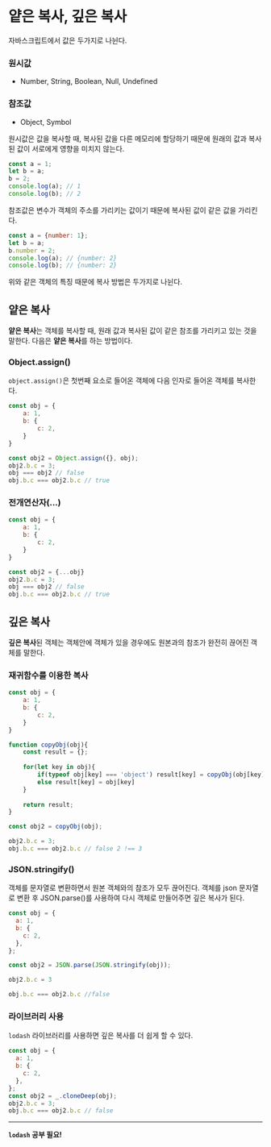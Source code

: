 # 얕은 복사, 깊은 복사

자바스크립트에서 값은 두가지로 나뉜다.

### 원시값

- Number, String, Boolean, Null, Undefined

### 참조값

- Object, Symbol

원시값은 값을 복사할 때, 복사된 값을 다른 메모리에 할당하기 때문에 원래의 값과 복사된 값이 서로에게 영향을 미치지 않는다.

```js
const a = 1;
let b = a;
b = 2;
console.log(a); // 1
console.log(b); // 2
```



참조값은 변수가 객체의 주소를 가리키는 값이기 때문에 복사된 값이 같은 값을 가리킨다.

```js
const a = {number: 1};
let b = a;
b.number = 2;
console.log(a); // {number: 2}
console.log(b); // {number: 2}
```



위와 같은 객체의 특징 때문에 복사 방법은 두가지로 나뉜다.



## 얕은 복사

**얕은 복사**는 객체를 복사할 때, 원래 값과 복사된 값이 같은 참조를 가리키고 있는 것을 말한다.  다음은 **얕은 복사**를 하는 방법이다.



### Object.assign()

`object.assign()`은 첫번째 요소로 들어온 객체에 다음 인자로 들어온 객체를 복사한다.

```js
const obj = {
    a: 1,
    b: {
        c: 2,
    }
}

const obj2 = Object.assign({}, obj);
obj2.b.c = 3;
obj === obj2 // false
obj.b.c === obj2.b.c // true
```



### 전개연산자(...)

```js
const obj = {
    a: 1,
    b: {
        c: 2,
    }
}

const obj2 = {...obj}
obj2.b.c = 3;
obj === obj2 // false
obj.b.c === obj2.b.c // true
```



## 깊은 복사

**깊은 복사**된 객체는 객체안에 객체가 있을 경우에도 원본과의 참조가 완전히 끊어진 객체를 말한다.



### 재귀함수를 이용한 복사

```js
const obj = {
    a: 1,
    b: {
        c: 2,
    }
}

function copyObj(obj){
    const result = {};
    
    for(let key in obj){
        if(typeof obj[key] === 'object') result[key] = copyObj(obj[key]);
        else result[key] = obj[key]
    }
    
    return result;
}

const obj2 = copyObj(obj);

obj2.b.c = 3;
obj.b.c === obj2.b.c // false 2 !== 3
```



### JSON.stringify()

객체를 문자열로 변환하면서 원본 객체와의 참조가 모두 끊어진다. 객체를 json 문자열로 변환 후 JSON.parse()를 사용하여 다시 객체로 만들어주면 깊은 복사가 된다.

```js
const obj = {
  a: 1,
  b: {
    c: 2,
  },
};

const obj2 = JSON.parse(JSON.stringify(obj));

obj2.b.c = 3

obj.b.c === obj2.b.c //false 
```



### 라이브러리 사용

`lodash` 라이브러리를 사용하면 깊은 복사를 더 쉽게 할 수 있다.

```js
const obj = {
  a: 1,
  b: {
    c: 2,
  },
};
const obj2 = _.cloneDeep(obj);
obj2.b.c = 3;
obj.b.c === obj2.b.c // false
```



---

**`lodash` 공부 필요!**

